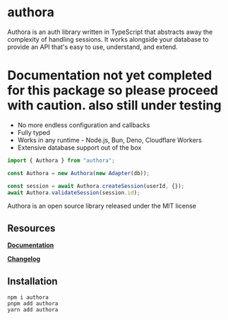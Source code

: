# authora

Authora is an auth library written in TypeScript that abstracts away the complexity of handling sessions. It works alongside your database to provide an API that's easy to use, understand, and extend.

# Documentation not yet completed for this package so please proceed with caution. also still under testing

-   No more endless configuration and callbacks
-   Fully typed
-   Works in any runtime - Node.js, Bun, Deno, Cloudflare Workers
-   Extensive database support out of the box

```ts
import { Authora } from "authora";

const Authora = new Authora(new Adapter(db));

const session = await Authora.createSession(userId, {});
await Authora.validateSession(session.id);
```

Authora is an open source library released under the MIT license

## Resources

**[Documentation](https://rou-technology.gitbook.io/authora-docs/)**

**[Changelog](https://github.com/SOG-web/authenticate-repository/blob/main/packages/authora/CHANGELOG.md)**

## Installation

```
npm i authora
pnpm add authora
yarn add authora
```
